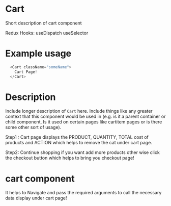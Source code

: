 
# Cart

Short description of cart component

Redux Hooks:
useDispatch
useSelector

# Example usage

```js
  <Cart className="someName">
    Cart Page!
  </Cart>
```

# Description

Include longer description of `Cart` here. Include things like any
greater context that this component would be used in (e.g. is it a parent
container or child component, Is it used on certain pages like cartitem pages or is
there some other sort of usage).

Step1 : Cart page displays the PRODUCT, QUANTITY, TOTAL cost of products and ACTION which helps to remove the cat under cart page.

Step2: Continue shopping if you want add more products other wise click the checkout button which helps to bring you checkout page!

# cart component 

It helps to Navigate and pass the required arguments to call the necessary data display under cart page!